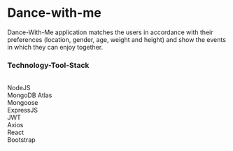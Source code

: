 # Dance-with-me
Dance-With-Me application matches the users in accordance with their preferences (location, gender, age, weight and height) and show the events in which they can enjoy together.

<h3>Technology-Tool-Stack </h3> <br>
NodeJS  <br>
MongoDB Atlas  <br>
Mongoose <br>
ExpressJS <br>
JWT  <br>
Axios <br>
React  <br>
Bootstrap  <br>
